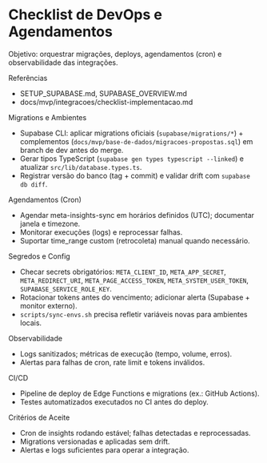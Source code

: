 # Checklist de DevOps e Agendamentos

Objetivo: orquestrar migrações, deploys, agendamentos (cron) e observabilidade das integrações.

Referências
- SETUP_SUPABASE.md, SUPABASE_OVERVIEW.md
- docs/mvp/integracoes/checklist-implementacao.md

Migrations e Ambientes
- Supabase CLI: aplicar migrations oficiais (`supabase/migrations/*`) + complementos (`docs/mvp/base-de-dados/migracoes-propostas.sql`) em branch de dev antes do merge.
- Gerar tipos TypeScript (`supabase gen types typescript --linked`) e atualizar `src/lib/database.types.ts`.
- Registrar versão do banco (tag + commit) e validar drift com `supabase db diff`.

Agendamentos (Cron)
- Agendar meta-insights-sync em horários definidos (UTC); documentar janela e timezone.
- Monitorar execuções (logs) e reprocessar falhas.
- Suportar time_range custom (retrocoleta) manual quando necessário.

Segredos e Config
- Checar secrets obrigatórios: `META_CLIENT_ID`, `META_APP_SECRET`, `META_REDIRECT_URI`, `META_PAGE_ACCESS_TOKEN`, `META_SYSTEM_USER_TOKEN`, `SUPABASE_SERVICE_ROLE_KEY`.
- Rotacionar tokens antes do vencimento; adicionar alerta (Supabase + monitor externo).
- `scripts/sync-envs.sh` precisa refletir variáveis novas para ambientes locais.

Observabilidade
- Logs sanitizados; métricas de execução (tempo, volume, erros).
- Alertas para falhas de cron, rate limit e tokens inválidos.

CI/CD
- Pipeline de deploy de Edge Functions e migrations (ex.: GitHub Actions).
- Testes automatizados executados no CI antes do deploy.

Critérios de Aceite
- Cron de insights rodando estável; falhas detectadas e reprocessadas.
- Migrations versionadas e aplicadas sem drift.
- Alertas e logs suficientes para operar a integração.
